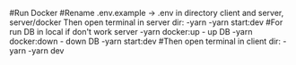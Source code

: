 #Run Docker
#Rename .env.example -> .env in directory client and server, server/docker
Then open terminal in server dir:
-yarn
-yarn start:dev
#For run DB in local if don't work server
-yarn docker:up - up DB
-yarn docker:down - down DB
-yarn start:dev
#Then open terminal in client dir:
-yarn 
-yarn dev
